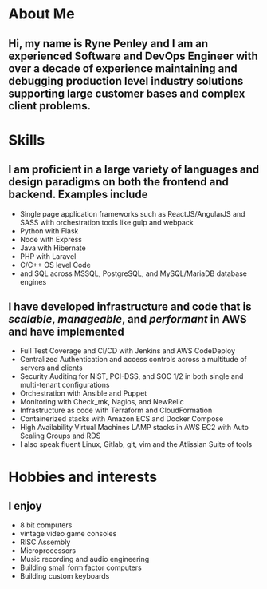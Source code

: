 # About Me
## Hi, my name is Ryne Penley and I am an experienced Software and DevOps Engineer with over a decade of experience maintaining and debugging production level industry solutions supporting large customer bases and complex client problems.

# Skills
## I am proficient in a large variety of languages and design paradigms on both the frontend and backend. Examples include
- Single page application frameworks such as ReactJS/AngularJS and SASS with orchestration tools like gulp and webpack
- Python with Flask
- Node with Express
- Java with Hibernate
- PHP with Laravel
- C/C++ OS level Code
- and SQL across MSSQL, PostgreSQL, and MySQL/MariaDB database engines

## I have developed infrastructure and code that is *scalable*, *manageable*, and *performant* in AWS and have implemented
- Full Test Coverage and CI/CD with Jenkins and AWS CodeDeploy
- Centralized Authentication and access controls across a multitude of servers and clients
- Security Auditing for NIST, PCI-DSS, and SOC 1/2 in both single and multi-tenant configurations
- Orchestration with Ansible and Puppet
- Monitoring with Check_mk, Nagios, and NewRelic
- Infrastructure as code with Terraform and CloudFormation
- Containerized stacks with Amazon ECS and Docker Compose
- High Availability Virtual Machines LAMP stacks in AWS EC2 with Auto Scaling Groups and RDS
- I also speak fluent Linux, Gitlab, git, vim and the Atlissian Suite of tools

# Hobbies and interests
## I enjoy 
- 8 bit computers
- vintage video game consoles
- RISC Assembly
- Microprocessors
- Music recording and audio engineering
- Building small form factor computers
- Building custom keyboards

